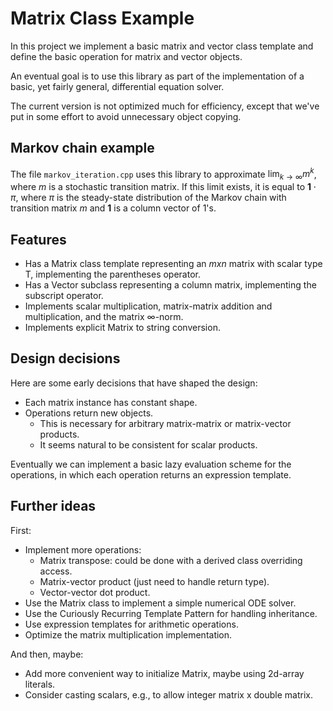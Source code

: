 # Matrix Class Example

In this project we implement a basic matrix and vector class template
and define the basic operation for matrix and vector objects.

An eventual goal is to use this library as part of the implementation
of a basic, yet fairly general, differential equation solver.

The current version is not optimized much for efficiency, except that we've put in
some effort to avoid unnecessary object copying.

## Markov chain example

The file `markov_iteration.cpp` uses this library to approximate $\lim_{k\rightarrow\infty}m^k$, where
$m$ is a stochastic transition matrix. If this limit exists, it is equal to $\mathbf{1}\cdot \pi$,
where $\pi$ is the steady-state distribution of the Markov chain with transition matrix $m$ and $\mathbf{1}$ is a column vector of $1$'s.

## Features

- Has a Matrix class template representing an $m x n$ matrix with scalar type T, implementing the parentheses operator.
- Has a Vector subclass representing a column matrix, implementing the subscript operator.
- Implements scalar multiplication, matrix-matrix addition and multiplication, and the matrix $\infty$-norm.
- Implements explicit Matrix to string conversion.

## Design decisions

Here are some early decisions that have shaped the design:

- Each matrix instance has constant shape.
- Operations return new objects.
  - This is necessary for arbitrary matrix-matrix or matrix-vector products.
  - It seems natural to be consistent for scalar products.

Eventually we can implement a basic lazy evaluation scheme for the operations, in which each operation returns an expression template.

## Further ideas

First:

- Implement more operations:
  - Matrix transpose: could be done with a derived class overriding access.
  - Matrix-vector product (just need to handle return type).
  - Vector-vector dot product.
- Use the Matrix class to implement a simple numerical ODE solver.
- Use the Curiously Recurring Template Pattern for handling inheritance.
- Use expression templates for arithmetic operations.
- Optimize the matrix multiplication implementation.

And then, maybe:

- Add more convenient way to initialize Matrix, maybe using 2d-array literals.
- Consider casting scalars, e.g., to allow integer matrix x double matrix.
